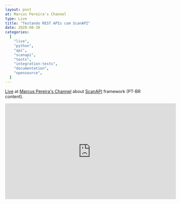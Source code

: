 ```yaml
---
layout: post
at: Marcus Pereira's Channel
type: Live
title: "Testando REST APIs com ScanAPI"
date: 2020-08-30
categories:
  [
    "live",
    "python",
    "api",
    "scanapi",
    "tests",
    "integration-tests",
    "documentation",
    "opensource",
  ]
---
```


[Live](https://www.youtube.com/watch?v=NOV1PtNK3sI) at [Marcus Pereira's Channel](https://www.youtube.com/channel/UCedHFDY78egBPEJXL2d8OiQ) about [ScanAPI](https://scanapi.dev) framework (PT-BR content).

<iframe width="560" height="315" src="https://www.youtube.com/embed/NOV1PtNK3sI" title="YouTube video player" frameborder="0" allow="accelerometer; autoplay; clipboard-write; encrypted-media; gyroscope; picture-in-picture" allowfullscreen></iframe>
